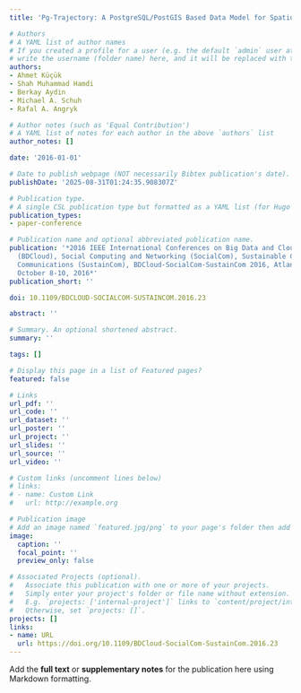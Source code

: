 ```yaml
---
title: 'Pg-Trajectory: A PostgreSQL/PostGIS Based Data Model for Spatiotemporal Trajectories'

# Authors
# A YAML list of author names
# If you created a profile for a user (e.g. the default `admin` user at `content/authors/admin/`), 
# write the username (folder name) here, and it will be replaced with their full name and linked to their profile.
authors:
- Ahmet Küçük
- Shah Muhammad Hamdi
- Berkay Aydin
- Michael A. Schuh
- Rafal A. Angryk

# Author notes (such as 'Equal Contribution')
# A YAML list of notes for each author in the above `authors` list
author_notes: []

date: '2016-01-01'

# Date to publish webpage (NOT necessarily Bibtex publication's date).
publishDate: '2025-08-31T01:24:35.908307Z'

# Publication type.
# A single CSL publication type but formatted as a YAML list (for Hugo requirements).
publication_types:
- paper-conference

# Publication name and optional abbreviated publication name.
publication: '*2016 IEEE International Conferences on Big Data and Cloud Computing
  (BDCloud), Social Computing and Networking (SocialCom), Sustainable Computing and
  Communications (SustainCom), BDCloud-SocialCom-SustainCom 2016, Atlanta, GA, USA,
  October 8-10, 2016*'
publication_short: ''

doi: 10.1109/BDCLOUD-SOCIALCOM-SUSTAINCOM.2016.23

abstract: ''

# Summary. An optional shortened abstract.
summary: ''

tags: []

# Display this page in a list of Featured pages?
featured: false

# Links
url_pdf: ''
url_code: ''
url_dataset: ''
url_poster: ''
url_project: ''
url_slides: ''
url_source: ''
url_video: ''

# Custom links (uncomment lines below)
# links:
# - name: Custom Link
#   url: http://example.org

# Publication image
# Add an image named `featured.jpg/png` to your page's folder then add a caption below.
image:
  caption: ''
  focal_point: ''
  preview_only: false

# Associated Projects (optional).
#   Associate this publication with one or more of your projects.
#   Simply enter your project's folder or file name without extension.
#   E.g. `projects: ['internal-project']` links to `content/project/internal-project/index.md`.
#   Otherwise, set `projects: []`.
projects: []
links:
- name: URL
  url: https://doi.org/10.1109/BDCloud-SocialCom-SustainCom.2016.23
---
```


Add the **full text** or **supplementary notes** for the publication here using Markdown formatting.
